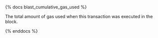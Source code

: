 {% docs blast_cumulative_gas_used %}

The total amount of gas used when this transaction was executed in the block. 

{% enddocs %}